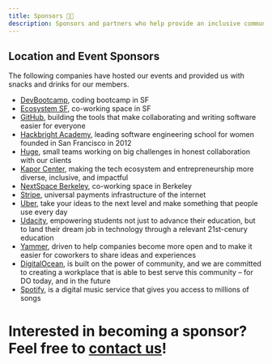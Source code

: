 ```yaml
---
title: Sponsors 🙌🏽️
description: Sponsors and partners who help provide an inclusive community.
---
```


## Location and Event Sponsors

The following companies have hosted our events and provided us with snacks and drinks for our members.

- [DevBootcamp](https://devbootcamp.com/), coding bootcamp in SF
- [Ecosystem SF](http://eco-systm.com/), co-working space in SF
- [GitHub](https://github.com/about/careers), building the tools that make collaborating and writing software easier for everyone
- [Hackbright Academy](https://hackbrightacademy.com/), leading software engineering school for women founded in San Francisco in 2012
- [Huge](https://www.hugeinc.com/contactus/oakland), small teams working on big challenges in honest collaboration with our clients
- [Kapor Center](https://www.kaporcenter.org/), making the tech ecosystem and entrepreneurship more diverse, inclusive, and impactful
- [NextSpace Berkeley](http://nextspace.us), co-working space in Berkeley
- [Stripe](https://stripe.com/jobs), universal payments infrastructure of the internet
- [Uber](https://www.uber.com/careers/), take your ideas to the next level and make something that people use every day
- [Udacity](https://www.udacity.com/jobs), empowering students not just to advance their education, but to land their dream job in technology through a relevant 21st-cenury education
- [Yammer](https://careers.microsoft.com/yammer), driven to help companies become more open and to make it easier for coworkers to share ideas and experiences
- [DigitalOcean](https://www.digitalocean.com/careers/), is built on the power of community, and we are committed to creating a workplace that is able to best serve this community – for DO today, and in the future
- [Spotify](https://www.spotifyjobs.com/), is a digital music service that gives you access to millions of songs

# Interested in becoming a sponsor? Feel free to [contact us](/contact)!
